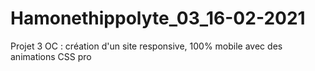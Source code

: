 # Hamonethippolyte_03_16-02-2021
Projet 3 OC : création d'un site  responsive, 100% mobile avec des animations CSS pro
